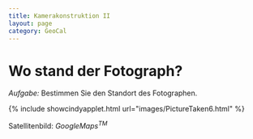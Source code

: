 ```yaml
---
title: Kamerakonstruktion II
layout: page
category: GeoCal
---
```



# Wo stand der Fotograph?
*Aufgabe:* Bestimmen Sie den Standort des Fotographen.


{% include showcindyapplet.html url="images/PictureTaken6.html" %}




Satellitenbild: <i>GoogleMaps<sup>TM</sup></i>

